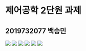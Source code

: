 #   제어공학 2단원 과제 
## 2019732077 백승민

<img src = "https://ifh.cc/g/ZlvNtm.jpg"  >  

<img src = "https://ifh.cc/g/mSsg8T.jpg" >
<img src = "https://ifh.cc/g/4q9pBw.jpg" >
<img src = "https://ifh.cc/g/YVsQMD.jpg" >
<img src = "https://ifh.cc/g/Dnt30a.png" >
<img src = "https://ifh.cc/g/XP774J.jpg" >
